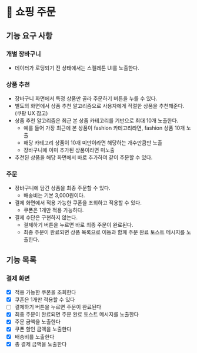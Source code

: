 # 🚀 쇼핑 주문

## 기능 요구 사항

### 개별 장바구니
- 데이터가 로딩되기 전 상태에서는 스켈레톤 UI를 노출한다.

### 상품 추천
- 장바구니 화면에서 특정 상품만 골라 주문하기 버튼을 누를 수 있다.
- 별도의 화면에서 상품 추천 알고리즘으로 사용자에게 적절한 상품을 추천해준다. (쿠팡 UX 참고)
- 상품 추천 알고리즘은 최근 본 상품 카테고리를 기반으로 최대 10개 노출한다.
  - 예를 들어 가장 최근에 본 상품이 fashion 카테고리라면, fashion 상품 10개 노출
  - 해당 카테고리 상품이 10개 미만이라면 해당하는 개수만큼만 노출
  - 장바구니에 이미 추가된 상품이라면 미노출
- 추천된 상품을 해당 화면에서 바로 추가하여 같이 주문할 수 있다.

### 주문
- 장바구니에 담긴 상품을 최종 주문할 수 있다.
  - 배송비는 기본 3,000원이다.
- 결제 화면에서 적용 가능한 쿠폰을 조회하고 적용할 수 있다.
  - 쿠폰은 1개만 적용 가능하다.
- 결제 수단은 구현하지 않는다.
  - 결제하기 버튼을 누르면 바로 최종 주문이 완료된다.
  - 최종 주문이 완료되면 상품 목록으로 이동과 함께 주문 완료 토스트 메시지를 노출한다.

## 기능 목록

### 결제 화면
- [x] 적용 가능한 쿠폰을 조회한다
- [x] 쿠폰은 1개만 적용할 수 있다
- [ ] 결제하기 버튼을 누르면 주문이 완료된다
- [x] 최종 주문이 완료되면 주문 완료 토스트 메시지를 노출한다
- [x] 주문 금액을 노출한다
- [x] 쿠폰 할인 금액을 노출한다
- [x] 배송비를 노출한다
- [x] 총 결제 금액을 노출한다
